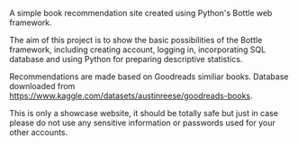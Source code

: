 A simple book recommendation site created using Python's Bottle web framework. 

The aim of this project is to show the basic possibilities of the Bottle framework, including creating account, logging in, incorporating SQL database and using Python for preparing descriptive statistics.

Recommendations are made based on Goodreads similiar books. Database downloaded from https://www.kaggle.com/datasets/austinreese/goodreads-books.

This is only a showcase website, it should be totally safe but just in case please do not use any sensitive information or passwords used for your other accounts.
